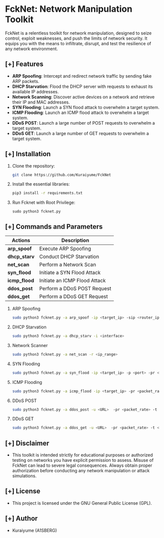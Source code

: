 # FckNet: Network Manipulation Toolkit

FckNet is a relentless toolkit for network manipulation, designed to seize control, exploit weaknesses, and push the limits of network security. It equips you with the means to infiltrate, disrupt, and test the resilience of any network environment.

## [+] Features

- **ARP Spoofing**: Intercept and redirect network traffic by sending fake ARP packets.
- **DHCP Starvation**: Flood the DHCP server with requests to exhaust its available IP addresses.
- **Network Scanning**: Discover active devices on a network and retrieve their IP and MAC addresses.
- **SYN Flooding**: Launch a SYN flood attack to overwhelm a target system.
- **ICMP Flooding**: Launch an ICMP flood attack to overwhelm a target system.
- **DDoS POST**: Launch a large number of POST requests to overwhelm a target system.
- **DDoS GET**: Launch a large number of GET requests to overwhelm a target system.

## [+] Installation

1. Clone the repository:
   ```bash
   git clone https://github.com/Kuraiyume/FckNet
   ```

2. Install the essential libraries:
   ```bash
   pip3 install -r requirements.txt
   ```
   
3. Run Fcknet with Root Privilege:
   ```
   sudo python3 fcknet.py
   ```

## [+] Commands and Parameters

   | Actions       | Description                               |
   |---------------|-------------------------------------------|
   | **arp_spoof** | Execute ARP Spoofing                      |
   | **dhcp_starv**| Conduct DHCP Starvation                   |
   | **net_scan**  | Perform a Network Scan                    |
   | **syn_flood** | Initiate a SYN Flood Attack               |
   | **icmp_flood**| Initiate an ICMP Flood Attack             |
   | **ddos_post** | Perform a DDoS POST Request               |
   | **ddos_get**  | Perform a DDoS GET Request                |

1. ARP Spoofing
   ```bash
   sudo python3 fcknet.py -a arp_spoof -ip <target_ip> -sip <router_ip>
   ```

2. DHCP Starvation
   ```bash
   sudo python3 fcknet.py -a dhcp_starv -i <interface>
   ```

3. Network Scanner
   ```bash
   sudo python3 fcknet.py -a net_scan -r <ip_range>
   ```

4. SYN Flooding
   ```bash
   sudo python3 fcknet.py -a syn_flood -ip <target_ip> -p <port> -pr <packet_rate> -t <threads> -d <duration>
   ```

5. ICMP Flooding
   ```bash
   sudo python3 fcknet.py -a icmp_flood -ip <target_ip> -pr <packet_rate> - t <threads> -d <duration>
   ```

6. DDoS POST
   ```bash
   sudo python3 fcknet.py -a ddos_post -u <URL>  -pr <packet_rate> -t <threads> -d <duration> -psize <packet_size>
   ```

7. DDoS GET
   ```bash
   sudo python3 fcknet.py -a ddos_get -u <URL>  -pr <packet_rate> -t <threads> -d <duration>
   ```

## [+] Disclaimer
- This toolkit is intended strictly for educational purposes or authorized testing on networks you have explicit permission to assess. Misuse of FckNet can lead to severe legal consequences. Always obtain proper authorization before conducting any network manipulation or attack simulations.

## [+] License
- This project is licensed under the GNU General Public License (GPL).

## [+] Author
- Kuraiyume (A1SBERG)

